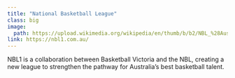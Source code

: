 ```yaml
---
title: "National Basketball League"
class: big
image: 
  path: https://upload.wikimedia.org/wikipedia/en/thumb/b/b2/NBL_%28Australia%29_logo.svg/1200px-NBL_%28Australia%29_logo.svg.png
link: https://nbl1.com.au/
---
```


NBL1 is a collaboration between Basketball Victoria and the NBL, creating a new league to strengthen the pathway for Australia’s best basketball talent.